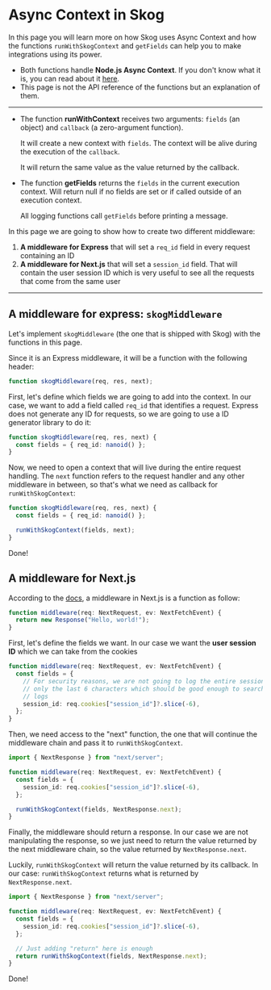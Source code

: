 # Async Context in Skog

In this page you will learn more on how Skog uses Async Context and how the functions `runWithSkogContext` and `getFields` can help you to make integrations using its power.

- Both functions handle **Node.js Async Context**. If you don't know what it is, you can read about it [here](./01-nodejs-context.md).
- This page is not the API reference of the functions but an explanation of them.

---

- The function **runWithContext** receives two arguments: `fields` (an object) and `callback` (a zero-argument function).

  It will create a new context with `fields`. The context will be alive during the execution of the `callback`.

  It will return the same value as the value returned by the callback.

- The function **getFields** returns the `fields` in the current execution context. Will return null if no fields are set or if called outside of an execution context.

  All logging functions call `getFields` before printing a message.

In this page we are going to show how to create two different middleware:

1. **A middleware for Express** that will set a `req_id` field in every request containing an ID
2. **A middleware for Next.js** that will set a `session_id` field. That will contain the user session ID which is very useful to see all the requests that come from the same user

---

## A middleware for express: `skogMiddleware`

Let's implement `skogMiddleware` (the one that is shipped with Skog) with the functions in this page.

Since it is an Express middleware, it will be a function with the following header:

```ts
function skogMiddleware(req, res, next);
```

First, let's define which fields we are going to add into the context. In our case, we want to add a field called `req_id` that identifies a request. Express does not generate any ID for requests, so we are going to use a ID generator library to do it:

```ts
function skogMiddleware(req, res, next) {
  const fields = { req_id: nanoid() };
}
```

Now, we need to open a context that will live during the entire request handling. The `next` function refers to the request handler and any other middleware in between, so that's what we need as callback for `runWithSkogContext`:

```ts
function skogMiddleware(req, res, next) {
  const fields = { req_id: nanoid() };

  runWithSkogContext(fields, next);
}
```

Done!

## A middleware for Next.js

According to the [docs](https://nextjs.org/docs/api-reference/next/server), a middleware in Next.js is a function as follow:

```ts
function middleware(req: NextRequest, ev: NextFetchEvent) {
  return new Response("Hello, world!");
}
```

First, let's define the fields we want. In our case we want the **user session ID** which we can take from the cookies

```ts
function middleware(req: NextRequest, ev: NextFetchEvent) {
  const fields = {
    // For security reasons, we are not going to log the entire session ID
    // only the last 6 characters which should be good enough to search in the
    // logs
    session_id: req.cookies["session_id"]?.slice(-6),
  };
}
```

Then, we need access to the "next" function, the one that will continue the middleware chain and pass it to `runWithSkogContext`.

```ts
import { NextResponse } from "next/server";

function middleware(req: NextRequest, ev: NextFetchEvent) {
  const fields = {
    session_id: req.cookies["session_id"]?.slice(-6),
  };

  runWithSkogContext(fields, NextResponse.next);
}
```

Finally, the middleware should return a response. In our case we are not manipulating the response, so we just need to return the value returned by the next middleware chain, so the value returned by `NextResponse.next`.

Luckily, `runWithSkogContext` will return the value returned by its callback. In our case: `runWithSkogContext` returns what is returned by `NextResponse.next`.

```ts
import { NextResponse } from "next/server";

function middleware(req: NextRequest, ev: NextFetchEvent) {
  const fields = {
    session_id: req.cookies["session_id"]?.slice(-6),
  };

  // Just adding "return" here is enough
  return runWithSkogContext(fields, NextResponse.next);
}
```

Done!
